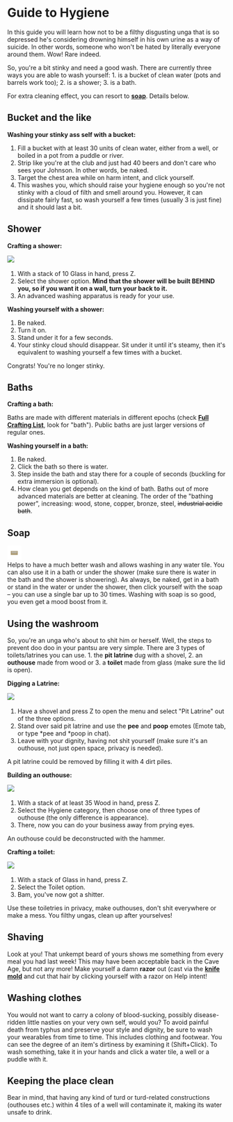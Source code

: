 # Guide to Hygiene

In this guide you will learn how not to be a filthy disgusting unga that
is so depressed he's considering drowning himself in his own urine as a
way of suicide. In other words, someone who won't be hated by literally
everyone around them. Wow! Rare indeed.

So, you're a bit stinky and need a good wash. There are currently three ways you are able to wash yourself: 1. is a bucket of clean water (pots
and barrels work too); 2. is a shower; 3. is a bath.

For extra cleaning effect, you can resort to **[soap](Miscellaneous_Crafting#lard-soap)**. Details below.

## Bucket and the like

**Washing your stinky ass self with a bucket:**

1.  Fill a bucket with at least 30 units of clean water, either from a
    well, or boiled in a pot from a puddle or river.
2.  Strip like you're at the club and just had 40 beers and don't care
    who sees your Johnson. In other words, be naked.
3.  Target the chest area while on harm intent, and click yourself.
4.  This washes you, which should raise your hygiene enough so you're
    not stinky with a cloud of filth and smell around you. However, it
    can dissipate fairly fast, so wash yourself a few times (usually 3
    is just fine) and it should last a bit.

## Shower

**Crafting a shower:**

<img src="assets/images/shower.png"><br>
1.  With a stack of 10 Glass in hand, press Z.
2.  Select the shower option. **Mind that the shower will be built BEHIND you, so if you want it on a wall, turn your back to it.**
3.  An advanced washing apparatus is ready for your use.

**Washing yourself with a shower:**

1.  Be naked.
2.  Turn it on.
3.  Stand under it for a few seconds.
4.  Your stinky cloud should disappear. Sit under it until it's
    steamy, then it's equivalent to washing yourself a few times with a
    bucket.

Congrats! You're no longer stinky.

## Baths

**Crafting a bath:**

Baths are made with different materials in different epochs (check **[Full Crafting List](Full_Crafting_List "wikilink")**, look for "bath"). Public baths are just larger versions of regular ones.

**Washing yourself in a bath:**

1.  Be naked.
2.  Click the bath so there is water.
3.  Step inside the bath and stay there for a couple of seconds (buckling for extra immersion is optional).
4.  How clean you get depends on the kind of bath. Baths out of more advanced materials are better at cleaning. The order of the "bathing power", increasing: wood, stone, copper, bronze, steel, ~~industrial acidic bath~~.

## Soap

<img src="assets/images/soap_lard.png"><br>
Helps to have a much better wash and allows washing in any water tile. You can also use it in a bath or under the shower (make sure there is water in the bath and the shower is showering). As always, be naked, get in a bath or stand in the water or under the shower, then click yourself with the soap – you can use a single bar up to 30 times. Washing with soap is so good, you even get a mood boost from it.

## Using the washroom

So, you're an unga who's about to shit him or herself. Well, the steps
to prevent doo doo in your pantsu are very simple. There are 3 types of
toilets/latrines you can use. 1. the **pit latrine** dug with a shovel, 2.
an **outhouse** made from wood or 3. a **toilet** made from glass (make sure the
lid is open).

**Digging a Latrine:**

<img src="assets/images/pit_latrine.png"><br>
1.  Have a shovel and press Z to open the menu and select "Pit Latrine"
    out of the three options.
2.  Stand over said pit latrine and use the **pee** and **poop** emotes (Emote tab, or type *pee and *poop in chat).
3.  Leave with your dignity, having not shit yourself (make sure it's an
    outhouse, not just open space, privacy is needed).
    
A pit latrine could be removed by filling it with 4 dirt piles.

**Building an outhouse:**

<img src="assets/images/outhouse.png"><br>
1.  With a stack of at least 35 Wood in hand, press Z.
2.  Select the Hygiene category, then choose one of three types of
    outhouse (the only difference is appearance).
3.  There, now you can do your business away from prying eyes.

An outhouse could be deconstructed with the hammer.

**Crafting a toilet:**

<img src="assets/images/toilet.png"><br>
1.  With a stack of Glass in hand, press Z.
2.  Select the Toilet option.
3.  Bam, you've now got a shitter.

Use these toiletries in privacy, make outhouses, don't shit everywhere
or make a mess. You filthy ungas, clean up after yourselves!

## Shaving

Look at you! That unkempt beard of yours shows me something from every
meal you had last week! This may have been acceptable back in the Cave
Age, but not any more! Make yourself a damn **razor** out (cast via the **[knife mold](Guide_to_Metallurgy#molds)**
and cut that hair by clicking yourself with a razor on Help intent!

## Washing clothes

You would not want to carry a colony of blood-sucking, possibly
disease-ridden little nasties on your very own self, would you? To avoid
painful death from typhus and preserve your style and dignity, be sure
to wash your wearables from time to time. This includes clothing and
footwear. You can see the degree of an item's dirtiness by examining it
(Shift+Click). To wash something, take it in your hands and click a
water tile, a well or a puddle with it.

## Keeping the place clean

Bear in mind, that having any kind of turd or turd-related constructions
(outhouses etc.) within 4 tiles of a well will contaminate it, making
its water unsafe to drink.

